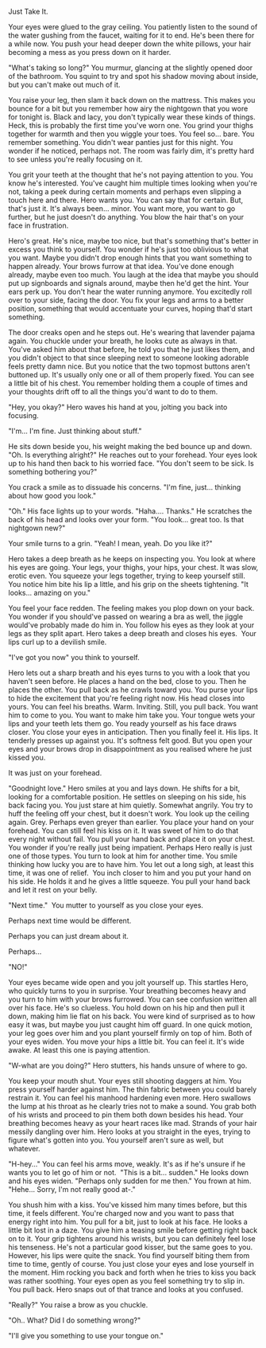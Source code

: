 Just Take It.

Your eyes were glued to the gray ceiling. You patiently listen to the sound of the water gushing from the faucet, waiting for it to end. He's been there for a while now. You push your head deeper down the white pillows, your hair becoming a mess as you press down on it harder. 




"What's taking so long?" You murmur, glancing at the slightly opened door of the bathroom. You squint to try and spot his shadow moving about inside, but you can't make out much of it.




You raise your leg, then slam it back down on the mattress. This makes you bounce for a bit but you remember how airy the nightgown that you wore for tonight is. Black and lacy, you don't typically wear these kinds of things. Heck, this is probably the first time you've worn one. You grind your thighs together for warmth and then you wiggle your toes. You feel so... bare. You remember something. You didn't wear panties just for this night. You wonder if he noticed, perhaps not. The room was fairly dim, it's pretty hard to see unless you're really focusing on it.




You grit your teeth at the thought that he's not paying attention to you. You know he's interested. You've caught him multiple times looking when you're not, taking a peek during certain moments and perhaps even slipping a touch here and there. Hero wants you. You can say that for certain. But, that's just it. It's always been... minor. You want more, you want to go further, but he just doesn't do anything. You blow the hair that's on your face in frustration. 




Hero's great. He's nice, maybe too nice, but that's something that's better in excess you think to yourself. You wonder if he's just too oblivious to what you want. Maybe you didn't drop enough hints that you want something to happen already. Your brows furrow at that idea. You've done enough already, maybe even too much. You laugh at the idea that maybe you should put up signboards and signals around, maybe then he'd get the hint. Your ears perk up. You don't hear the water running anymore. You excitedly roll over to your side, facing the door. You fix your legs and arms to a better position, something that would accentuate your curves, hoping that'd start something. 




The door creaks open and he steps out. He's wearing that lavender pajama again. You chuckle under your breath, he looks cute as always in that. You've asked him about that before, he told you that he just likes them, and you didn't object to that since sleeping next to someone looking adorable feels pretty damn nice. But you notice that the two topmost buttons aren't buttoned up. It's usually only one or all of them properly fixed. You can see a little bit of his chest. You remember holding them a couple of times and your thoughts drift off to all the things you'd want to do to them.




"Hey, you okay?" Hero waves his hand at you, jolting you back into focusing.




"I'm... I'm fine. Just thinking about stuff."




He sits down beside you, his weight making the bed bounce up and down. "Oh. Is everything alright?" He reaches out to your forehead. Your eyes look up to his hand then back to his worried face. "You don't seem to be sick. Is something bothering you?"




You crack a smile as to dissuade his concerns. "I'm fine, just... thinking about how good you look."




"Oh." His face lights up to your words. "Haha.... Thanks." He scratches the back of his head and looks over your form. "You look... great too. Is that nightgown new?"




Your smile turns to a grin. "Yeah! I mean, yeah. Do you like it?"




Hero takes a deep breath as he keeps on inspecting you. You look at where his eyes are going. Your legs, your thighs, your hips, your chest. It was slow, erotic even. You squeeze your legs together, trying to keep yourself still. You notice him bite his lip a little, and his grip on the sheets tightening. "It looks... amazing on you."




You feel your face redden. The feeling makes you plop down on your back. You wonder if you should've passed on wearing a bra as well, the jiggle would've probably made do him in. You follow his eyes as they look at your legs as they split apart. Hero takes a deep breath and closes his eyes.  Your lips curl up to a devilish smile.




"I've got you now" you think to yourself.




Hero lets out a sharp breath and his eyes turns to you with a look that you haven't seen before. He places a hand on the bed, close to you. Then he places the other. You pull back as he crawls toward you. You purse your lips to hide the excitement that you're feeling right now. His head closes into yours. You can feel his breaths. Warm. Inviting. Still, you pull back. You want him to come to you. You want to make him take you. Your tongue wets your lips and your teeth lets them go. You ready yourself as his face draws closer. You close your eyes in anticipation. Then you finally feel it. His lips. It tenderly presses up against you. It's softness felt good. But you open your eyes and your brows drop in disappointment as you realised where he just kissed you.




It was just on your forehead.




"Goodnight love." Hero smiles at you and lays down. He shifts for a bit, looking for a comfortable position. He settles on sleeping on his side, his back facing you. You just stare at him quietly. Somewhat angrily. You try to huff the feeling off your chest, but it doesn't work. You look up the ceiling again. Grey. Perhaps even greyer than earlier. You place your hand on your forehead. You can still feel his kiss on it. It was sweet of him to do that every night without fail. You pull your hand back and place it on your chest. You wonder if you're really just being impatient. Perhaps Hero really is just one of those types. You turn to look at him for another time. You smile thinking how lucky you are to have him. You let out a long sigh, at least this time, it was one of relief.  You inch closer to him and you put your hand on his side. He holds it and he gives a little squeeze. You pull your hand back and let it rest on your belly.




"Next time."  You mutter to yourself as you close your eyes.




Perhaps next time would be different.




Perhaps you can just dream about it.




Perhaps...




"NO!"




Your eyes became wide open and you jolt yourself up. This startles Hero, who quickly turns to you in surprise. Your breathing becomes heavy and you turn to him with your brows furrowed. You can see confusion written all over his face. He's so clueless. You hold down on his hip and then pull it down, making him lie flat on his back. You were kind of surprised as to how easy it was, but maybe you just caught him off guard. In one quick motion, your leg goes over him and you plant yourself firmly on top of him. Both of your eyes widen. You move your hips a little bit. You can feel it. It's wide awake. At least this one is paying attention.




"W-what are you doing?" Hero stutters, his hands unsure of where to go. 




You keep your mouth shut. Your eyes still shooting daggers at him. You press yourself harder against him. The thin fabric between you could barely restrain it. You can feel his manhood hardening even more. Hero swallows the lump at his throat as he clearly tries not to make a sound. You grab both of his wrists and proceed to pin them both down besides his head. Your breathing becomes heavy as your heart races like mad. Strands of your hair messily dangling over him. Hero looks at you straight in the eyes, trying to figure what's gotten into you. You yourself aren't sure as well, but whatever. 




"H-hey..." You can feel his arms move, weakly. It's as if he's unsure if he wants you to let go of him or not.  "This is a bit... sudden." He looks down and his eyes widen. "Perhaps only sudden for me then." You frown at him. "Hehe... Sorry, I'm not really good at-."




You shush him with a kiss. You've kissed him many times before, but this time, it feels different. You're charged now and you want to pass that energy right into him. You pull for a bit, just to look at his face. He looks a little bit lost in a daze. You give him a teasing smile before getting right back on to it. Your grip tightens around his wrists, but you can definitely feel lose his tenseness. He's not a particular good kisser, but the same goes to you. However, his lips were quite the snack. You find yourself biting them from time to time, gently of course. You just close your eyes and lose yourself in the moment. Him rocking you back and forth when he tries to kiss you back was rather soothing. Your eyes open as you feel something try to slip in. You pull back. Hero snaps out of that trance and looks at you confused.




"Really?" You raise a brow as you chuckle.




"Oh.. What? Did I do something wrong?"




"I'll give you something to use your tongue on."

